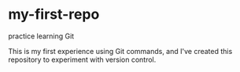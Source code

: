 # my-first-repo
practice learning Git

This is my first experience using Git commands, and I've created this repository to experiment with version control.
